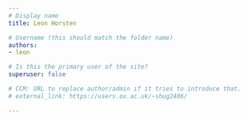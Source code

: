 ```yaml
---
# Display name
title: Leon Horsten

# Username (this should match the folder name)
authors:
- leon

# Is this the primary user of the site?
superuser: false

# CCM: URL to replace author/admin if it tries to introduce that.
# external_link: https://users.ox.ac.uk/~shug2406/

---
```

